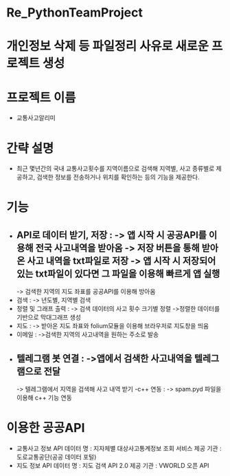 # Re_PythonTeamProject

# 개인정보 삭제 등 파일정리 사유로 새로운 프로젝트 생성


# 프로젝트 이름
- 교통사고알리미
  
# 간략 설명
- 최근 몇년간의 국내 교통사고횟수를 지역이름으로 검색해 지역별, 사고 종류별로 제공하고,
  검색한 정보를 전송하거나 위치를 확인하는 등의 기능을 제공한다.
  
# 기능
- API로 데이터 받기, 저장 :
  -> 앱 시작 시 공공API를 이용해 전국 사고내역을 받아옴
  -> 저장 버튼을 통해 받아온 사고 내역을 txt파일로 저장
  -> 앱 시작 시 저장되어있는 txt파일이 있다면 그 파일을 이용해 빠르게 앱 실행
  ----------
  -> 검색한 지역의 지도 좌표를 공공API를 이용해 방아옴
- 검색 :
  -> 년도별, 지역별 검색
- 정렬 및 그래프 출력 :
  -> 검색 데이터의 사고 횟수 크기별 정렬
  ->정렬한 데이터를 기반으로 막대그래프 생성
- 지도 :
  -> 받아온 지도 좌표와 folium모듈을 이용해 브라우저로 지도창을 띄움
- 이메일 :
  ->검색한 지역의 사고내역을 원하는 주소로 발송
- 텔레그램 봇 연결 :
  ->앱에서 검색한 사고내역을 텔레그램으로  전달
  ----------
  -> 텔레그램에서 지역을 검색해 사고 내역 받기
-c++ 연동 :
  -> spam.pyd 파일을 이용해 c++ 기능 연동
  
  
# 이용한 공공API 
 - 교통사고 정보 API 
    데이터 명 : 지자체별 대상사고통계정보 조회 서비스
    제공 기관 : 도로교통공단(공공 데이터 포털)
 - 지도 정보 API
    데이터 명 : 지도 검색 API 2.0
    제공 기관 : VWORLD 오픈 API
